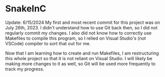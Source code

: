 # SnakeInC

Update: 6/15/2024
My first and most recent commit for this project was on July 26th, 2023. I didn't understand how to use Git back then, so I did not regularly commit my changes.
I also did not know how to correctly use Makefiles to compile this program, so I relied on Visual Studio's (not VSCode) compiler to sort that out for me.

Now that I am learning how to create and run Makefiles, I am restructuring this whole project so that it is not reliant on Visual Studio.
I will likely be making more changes to it as well, so Git will be used more frequently to track my progress.